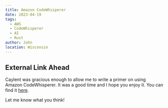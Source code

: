 ```yaml
---
title: Amazon CodeWhisperer
date: 2023-04-19
tags: 
  - AWS
  - CodeWhisperer
  - AI
  - Rust
author: John
location: Wisconsin 
---
```


## External Link Ahead

Caylent was gracious enough to allow me to write a primer on using Amazon CodeWhisperer. It was a good time and I
hope you enjoy it. You can find it [here](https://caylent.com/blog/aws/amazon-codewhisperer).

Let me know what you think!
